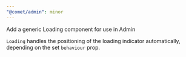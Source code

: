 ```yaml
---
"@comet/admin": minor
---
```


Add a generic Loading component for use in Admin

`Loading` handles the positioning of the loading indicator automatically, depending on the set `behaviour` prop.
